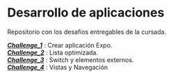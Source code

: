 # Desarrollo de aplicaciones

Repositorio con los desafios entregables de la cursada.

__***[Challenge_1]***__ : Crear aplicación Expo. <br>
__***[Challenge_2]***__ : Lista optimizada. <br>
__***[Challenge_3]***__ : Switch y elementos externos. <br>
__***[Challenge_4]***__ : Vistas y Navegación <br>


[Challenge_1]: <https://github.com/KingMacking/KM-MobileAppsDev/tree/Challenge_1>
[Challenge_2]: <https://github.com/KingMacking/KM-MobileAppsDev/tree/Challenge_2>
[Challenge_3]: <https://github.com/KingMacking/KM-MobileAppsDev/tree/Challenge_3>
[Challenge_4]: <https://github.com/KingMacking/KM-MobileAppsDev/tree/Challenge_4>